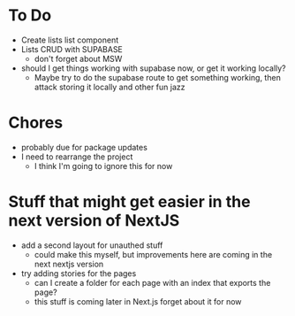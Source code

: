 # To Do

- Create lists list component
- Lists CRUD with SUPABASE
  - don't forget about MSW
- should I get things working with supabase now, or get it working locally?
  - Maybe try to do the supabase route to get something working, then attack storing it locally and other fun jazz

# Chores

- probably due for package updates
- I need to rearrange the project
  - I think I'm going to ignore this for now

# Stuff that might get easier in the next version of NextJS

- add a second layout for unauthed stuff
  - could make this myself, but improvements here are coming in the next nextjs version
- try adding stories for the pages
  - can I create a folder for each page with an index that exports the page?
  - this stuff is coming later in Next.js forget about it for now
